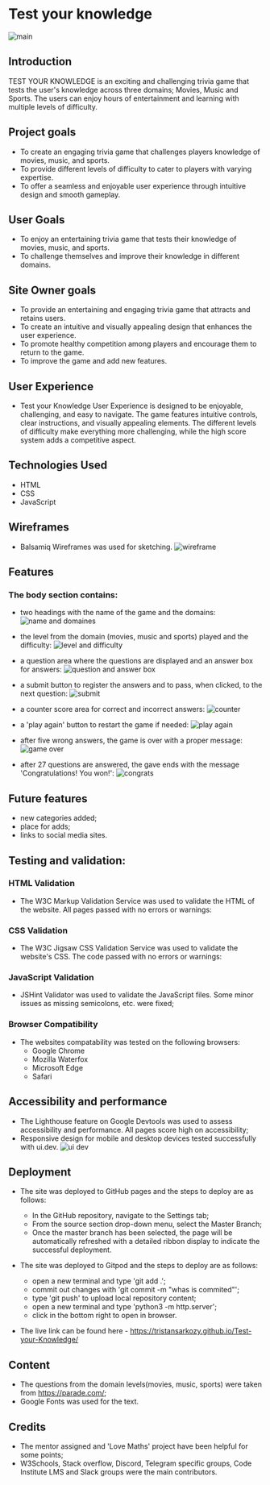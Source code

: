 # Test your knowledge
![main](https://github.com/TristanSarkozy/Test-your-Knowledge/assets/114732027/ee3535de-1871-4425-b1cc-c6f9f644f598)

## Introduction
TEST YOUR KNOWLEDGE is an exciting and challenging trivia game that tests the user's knowledge across three domains; Movies, Music and Sports. The users can enjoy hours of entertainment and learning with multiple levels of difficulty.

## Project goals
- To create an engaging trivia game that challenges players knowledge of movies, music, and sports.
- To provide different levels of difficulty to cater to players with varying expertise.
- To offer a seamless and enjoyable user experience through intuitive design and smooth gameplay.


## User Goals
- To enjoy an entertaining trivia game that tests their knowledge of movies, music, and sports.
- To challenge themselves and improve their knowledge in different domains.

## Site Owner goals
- To provide an entertaining and engaging trivia game that attracts and retains users.
- To create an intuitive and visually appealing design that enhances the user experience.
- To promote healthy competition among players and encourage them to return to the game.
- To improve the game and add new features.

## User Experience
- Test your Knowledge User Experience is designed to be enjoyable, challenging, and easy to navigate. The game features intuitive controls, clear instructions, and visually appealing elements. The different levels of difficulty make everything more challenging, while the high score system adds a competitive aspect.

## Technologies Used
 - HTML
 - CSS
 - JavaScript

 ## Wireframes
 - Balsamiq Wireframes was used for sketching.
![wireframe](https://github.com/TristanSarkozy/Test-your-Knowledge/assets/114732027/6f5fce9c-7f58-4df0-9bcf-e1a363bcda89)

## Features
### The body section contains:
- two headings with the name of the game and the domains:
![name and domaines](https://github.com/TristanSarkozy/Test-your-Knowledge/assets/114732027/790d941c-d704-45fe-952e-24072d93acb1)

- the level from the domain (movies, music and sports) played and the difficulty:
![level and difficulty](https://github.com/TristanSarkozy/Test-your-Knowledge/assets/114732027/dc31ac9e-bca5-4b76-b891-9bb589071425)

- a question area where the questions are displayed and an answer box for answers:
![question and answer box](https://github.com/TristanSarkozy/Test-your-Knowledge/assets/114732027/32531dfa-974e-43af-b9f8-c718b3ed0ac8)

- a submit button to register the answers and to pass, when clicked, to the next question:
![submit](https://github.com/TristanSarkozy/Test-your-Knowledge/assets/114732027/99a6f222-3487-473e-a6f5-f6bfa5edc753)

- a counter score area for correct and incorrect answers:
![counter](https://github.com/TristanSarkozy/Test-your-Knowledge/assets/114732027/bc6f81e0-1f87-4c38-b9d5-e34edcf8964e)

- a 'play again' button to restart the game if needed:
![play again](https://github.com/TristanSarkozy/Test-your-Knowledge/assets/114732027/78e67bb1-380a-4480-8b03-82905fc09fde)

- after five wrong answers, the game is over with a proper message:
![game over](https://github.com/TristanSarkozy/Test-your-Knowledge/assets/114732027/082ee352-7ebc-41a8-bbb7-24a7d28001b9)

- after 27 questions are answered, the gave ends with the message 'Congratulations! You won!':
![congrats](https://github.com/TristanSarkozy/Test-your-Knowledge/assets/114732027/dc5e009f-6eb4-4e3d-89b1-f9038db9f39e)

## Future features
- new categories added;
- place for adds;
- links to social media sites.

## Testing and validation:
### HTML Validation
- The W3C Markup Validation Service was used to validate the HTML of the website. All pages passed with no errors or warnings:


### CSS Validation 
- The W3C Jigsaw CSS Validation Service was used to validate the website's CSS. The code passed with no errors or warnings:


### JavaScript Validation
- JSHint Validator was used to validate the JavaScript files. Some minor issues as missing semicolons, etc. were fixed;


### Browser Compatibility
- The websites compatability was tested on the following browsers:
   - Google Chrome
   - Mozilla Waterfox
   - Microsoft Edge
   - Safari

## Accessibility and performance
- The Lighthouse feature on Google Devtools was used to assess accessibility and performance. All pages score high on accessibility;
- Responsive design for mobile and desktop devices tested successfully with ui.dev.
![ui dev](https://github.com/TristanSarkozy/Test-your-Knowledge/assets/114732027/601529ac-ba7b-4268-883a-7597b923a6f4)

## Deployment
- The site was deployed to GitHub pages and the steps to deploy are as follows: 
  - In the GitHub repository, navigate to the Settings tab;
  - From the source section drop-down menu, select the Master Branch;
  - Once the master branch has been selected, the page will be automatically refreshed with a detailed ribbon display to indicate the successful deployment. 
- The site was deployed to Gitpod and the steps to deploy are as follows:
  - open a new terminal and type 'git add .';
  - commit out changes with 'git commit -m "whas is commited"';
  - type 'git push' to upload local repository content;
  - open a new terminal and type 'python3 -m http.server';
  - click in the bottom right to open in browser.
  
- The live link can be found here - https://tristansarkozy.github.io/Test-your-Knowledge/

## Content
- The questions from the domain levels(movies, music, sports) were taken from https://parade.com/;
- Google Fonts was used for the text.

## Credits
- The mentor assigned and 'Love Maths' project have been helpful for some points;
- W3Schools, Stack overflow, Discord, Telegram specific groups, Code Institute LMS and Slack groups were the main contributors.










